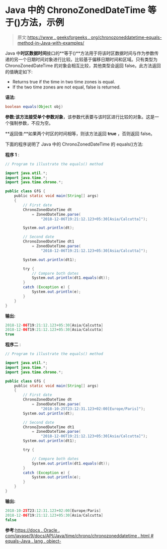# Java 中的 ChronoZonedDateTime 等于()方法，示例

> 原文:[https://www . geeksforgeeks . org/chronozoneddatetime-equals-method-in-Java-with-examples/](https://www.geeksforgeeks.org/chronozoneddatetime-equals-method-in-java-with-examples/)

Java 中**时区数据时间**接口的**等于()**方法用于将该时区数据时间与作为参数传递的另一个日期时间对象进行比较。比较基于偏移日期时间和区域。只有类型为 ChronoZonedDateTime 的对象会相互比较，其他类型会返回 false。此方法返回的值确定如下:

*   Returns true if the time in two time zones is equal.
*   If the two time zones are not equal, false is returned.

**语法:**

```java
boolean equals(Object obj)

```

**参数:**该方法接受单个参数**对象**，该参数代表要与该时区进行比较的对象。这是一个强制参数，不应为空。

**返回值:**如果两个时区的时间相等，则该方法返回 **true** ，否则返回 false。

下面的程序说明了 Java 中的 ChronoZonedDateTime 的 equals()方法:

**程序 1** :

```java
// Program to illustrate the equals() method

import java.util.*;
import java.time.*;
import java.time.chrono.*;

public class GfG {
    public static void main(String[] args)
    {
        // First date
        ChronoZonedDateTime dt
            = ZonedDateTime.parse(
                "2018-12-06T19:21:12.123+05:30[Asia/Calcutta]");

        System.out.println(dt);

        // Second date
        ChronoZonedDateTime dt1
            = ZonedDateTime.parse(
                "2018-12-06T19:21:12.123+05:30[Asia/Calcutta]");

        System.out.println(dt1);

        try {
            // Compare both dates
            System.out.println(dt1.equals(dt));
        }
        catch (Exception e) {
            System.out.println(e);
        }
    }
}
```

**输出:**

```java
2018-12-06T19:21:12.123+05:30[Asia/Calcutta]
2018-12-06T19:21:12.123+05:30[Asia/Calcutta]
true

```

**程序二** :

```java
// Program to illustrate the equals() method

import java.util.*;
import java.time.*;
import java.time.chrono.*;

public class GfG {
    public static void main(String[] args)
    {
        // First date
        ChronoZonedDateTime dt
            = ZonedDateTime.parse(
                "2018-10-25T23:12:31.123+02:00[Europe/Paris]");
        System.out.println(dt);

        // Second date
        ChronoZonedDateTime dt1
            = ZonedDateTime.parse(
                "2018-12-06T19:21:12.123+05:30[Asia/Calcutta]");
        System.out.println(dt1);

        try {

            // Compare both dates
            System.out.println(dt1.equals(dt));
        }
        catch (Exception e) {
            System.out.println(e);
        }
    }
}
```

**输出:**

```java
2018-10-25T23:12:31.123+02:00[Europe/Paris]
2018-12-06T19:21:12.123+05:30[Asia/Calcutta]
false

```

**参考**:[https://docs . Oracle . com/javase/9/docs/API/Java/time/chrono/chronozoneddatetime . html # equals-Java . lang . object-](https://docs.oracle.com/javase/9/docs/api/java/time/chrono/ChronoZonedDateTime.html#equals-java.lang.Object-)
